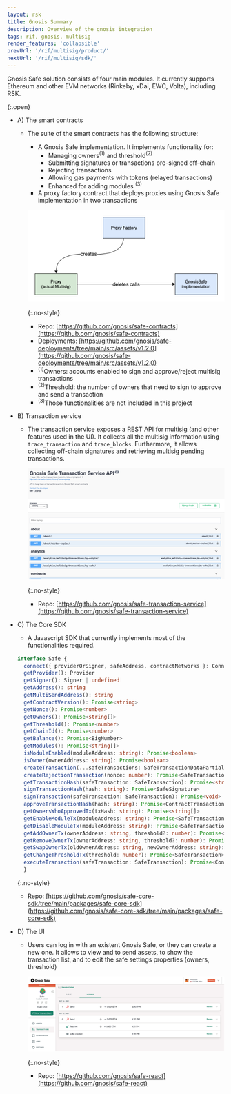 ```yaml
---
layout: rsk
title: Gnosis Summary
description: Overview of the gnosis integration
tags: rif, gnosis, multisig
render_features: 'collapsible'
prevUrl: '/rif/multisig/product/'
nextUrl: '/rif/multisig/sdk/'
---
```


Gnosis Safe solution consists of four main modules. It currently supports Ethereum and other EVM networks (Rinkeby, xDai, EWC, Volta), including RSK.

[](#top "collapsible"){:.open}
- A) The smart contracts
  * The suite of the smart contracts has the following structure:

    * A Gnosis Safe implementation. It implements functionality for:
      * Managing owners<sup>(1)</sup> and threshold<sup>(2)</sup>
      * Submitting signatures or transactions pre-signed off-chain
      * Rejecting transactions
      * Allowing gas payments with tokens (relayed transactions)
      * Enhanced for adding modules <sup>(3)</sup> 
    * A proxy factory contract that deploys proxies using Gnosis Safe implementation in two transactions

    ![Gnosis Safe - Smart contracts interaction](/assets/img/rif-multisig/gnosis-safe-smart-contracts.png)

    {:.no-style}
    * Repo: [https://github.com/gnosis/safe-contracts](https://github.com/gnosis/safe-contracts)
    * Deployments: [https://github.com/gnosis/safe-deployments/tree/main/src/assets/v1.2.0](https://github.com/gnosis/safe-deployments/tree/main/src/assets/v1.2.0)
    * <sup>(1)</sup>Owners: accounts enabled to sign and approve/reject multisig transactions
    * <sup>(2)</sup>Threshold: the number of owners that need to sign to approve and send a transaction
    * <sup>(3)</sup>Those functionalities are not included in this project


- B)  Transaction service
  * The transaction service exposes a REST API for multisig (and other features used in the UI). It collects all the multisig information using <code>trace_transaction</code> and <code>trace_blocks</code>.
    Furthermore, it allows collecting off-chain signatures and retrieving multisig pending transactions.

    ![Gnosis Safe - Transaction Service](/assets/img/rif-multisig/gnosis-safe-transaction-service.png)

    {:.no-style}
    * Repo: [https://github.com/gnosis/safe-transaction-service](https://github.com/gnosis/safe-transaction-service)

- C) The Core SDK
  * A Javascript SDK that currently implements most of the functionalities required.

  ```typescript
  interface Safe {
    connect({ providerOrSigner, safeAddress, contractNetworks }: ConnectEthersSafeConfig): void
    getProvider(): Provider
    getSigner(): Signer | undefined
    getAddress(): string
    getMultiSendAddress(): string
    getContractVersion(): Promise<string>
    getNonce(): Promise<number>
    getOwners(): Promise<string[]>
    getThreshold(): Promise<number>
    getChainId(): Promise<number>
    getBalance(): Promise<BigNumber>
    getModules(): Promise<string[]>
    isModuleEnabled(moduleAddress: string): Promise<boolean>
    isOwner(ownerAddress: string): Promise<boolean>
    createTransaction(...safeTransactions: SafeTransactionDataPartial[]): Promise<SafeTransaction>
    createRejectionTransaction(nonce: number): Promise<SafeTransaction>
    getTransactionHash(safeTransaction: SafeTransaction): Promise<string>
    signTransactionHash(hash: string): Promise<SafeSignature>
    signTransaction(safeTransaction: SafeTransaction): Promise<void>
    approveTransactionHash(hash: string): Promise<ContractTransaction>
    getOwnersWhoApprovedTx(txHash: string): Promise<string[]>
    getEnableModuleTx(moduleAddress: string): Promise<SafeTransaction>
    getDisableModuleTx(moduleAddress: string): Promise<SafeTransaction>
    getAddOwnerTx(ownerAddress: string, threshold?: number): Promise<SafeTransaction>
    getRemoveOwnerTx(ownerAddress: string, threshold?: number): Promise<SafeTransaction>
    getSwapOwnerTx(oldOwnerAddress: string, newOwnerAddress: string): Promise<SafeTransaction>
    getChangeThresholdTx(threshold: number): Promise<SafeTransaction>
    executeTransaction(safeTransaction: SafeTransaction): Promise<ContractTransaction>
    }
  ```
  
    {:.no-style}
    * Repo: [https://github.com/gnosis/safe-core-sdk/tree/main/packages/safe-core-sdk](https://github.com/gnosis/safe-core-sdk/tree/main/packages/safe-core-sdk)

- D) The UI
  * Users can log in with an existent Gnosis Safe, or they can create a new one. It allows to view and to send assets, to show the transaction list, and to edit the safe settings properties (owners, threshold)

    ![Gnosis Safe - UI](/assets/img/rif-multisig/gnosis-safe-ui.png)

    {:.no-style}
    * Repo: [https://github.com/gnosis/safe-react](https://github.com/gnosis/safe-react)
